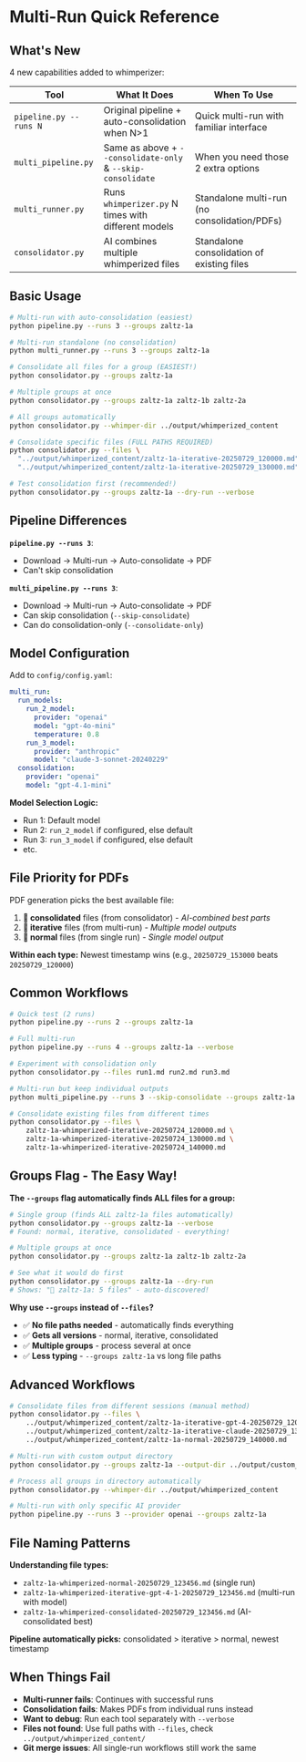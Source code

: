 # Multi-Run Quick Reference

## What's New

4 new capabilities added to whimperizer:

| Tool | What It Does | When To Use |
|------|-------------|-------------|
| `pipeline.py --runs N` | Original pipeline + auto-consolidation when N>1 | Quick multi-run with familiar interface |
| `multi_pipeline.py` | Same as above + `--consolidate-only` & `--skip-consolidate` | When you need those 2 extra options |
| `multi_runner.py` | Runs `whimperizer.py` N times with different models | Standalone multi-run (no consolidation/PDFs) |
| `consolidator.py` | AI combines multiple whimperized files | Standalone consolidation of existing files |

## Basic Usage

```bash
# Multi-run with auto-consolidation (easiest)
python pipeline.py --runs 3 --groups zaltz-1a

# Multi-run standalone (no consolidation)
python multi_runner.py --runs 3 --groups zaltz-1a

# Consolidate all files for a group (EASIEST!)
python consolidator.py --groups zaltz-1a

# Multiple groups at once
python consolidator.py --groups zaltz-1a zaltz-1b zaltz-2a

# All groups automatically
python consolidator.py --whimper-dir ../output/whimperized_content

# Consolidate specific files (FULL PATHS REQUIRED)
python consolidator.py --files \
  "../output/whimperized_content/zaltz-1a-iterative-20250729_120000.md" \
  "../output/whimperized_content/zaltz-1a-iterative-20250729_130000.md"

# Test consolidation first (recommended!)
python consolidator.py --groups zaltz-1a --dry-run --verbose
```

## Pipeline Differences

**`pipeline.py --runs 3`**:
- Download → Multi-run → Auto-consolidate → PDF
- Can't skip consolidation

**`multi_pipeline.py --runs 3`**:
- Download → Multi-run → Auto-consolidate → PDF
- Can skip consolidation (`--skip-consolidate`)
- Can do consolidation-only (`--consolidate-only`)

## Model Configuration

Add to `config/config.yaml`:

```yaml
multi_run:
  run_models:
    run_2_model:
      provider: "openai"
      model: "gpt-4o-mini"
      temperature: 0.8
    run_3_model:
      provider: "anthropic"
      model: "claude-3-sonnet-20240229"
  consolidation:
    provider: "openai"
    model: "gpt-4.1-mini"
```

**Model Selection Logic:**
- Run 1: Default model
- Run 2: `run_2_model` if configured, else default  
- Run 3: `run_3_model` if configured, else default
- etc.

## File Priority for PDFs

PDF generation picks the best available file:
1. **🥇 consolidated** files (from consolidator) - *AI-combined best parts*
2. **🥈 iterative** files (from multi-run) - *Multiple model outputs*  
3. **🥉 normal** files (from single run) - *Single model output*

**Within each type:** Newest timestamp wins (e.g., `20250729_153000` beats `20250729_120000`)

## Common Workflows

```bash
# Quick test (2 runs)
python pipeline.py --runs 2 --groups zaltz-1a

# Full multi-run
python pipeline.py --runs 4 --groups zaltz-1a --verbose

# Experiment with consolidation only
python consolidator.py --files run1.md run2.md run3.md

# Multi-run but keep individual outputs
python multi_pipeline.py --runs 3 --skip-consolidate --groups zaltz-1a

# Consolidate existing files from different times
python consolidator.py --files \
    zaltz-1a-whimperized-iterative-20250724_120000.md \
    zaltz-1a-whimperized-iterative-20250724_130000.md \
    zaltz-1a-whimperized-iterative-20250724_140000.md
```

## Groups Flag - The Easy Way! 

**The `--groups` flag automatically finds ALL files for a group:**

```bash
# Single group (finds ALL zaltz-1a files automatically)
python consolidator.py --groups zaltz-1a --verbose
# Found: normal, iterative, consolidated - everything!

# Multiple groups at once
python consolidator.py --groups zaltz-1a zaltz-1b zaltz-2a

# See what it would do first
python consolidator.py --groups zaltz-1a --dry-run
# Shows: "📁 zaltz-1a: 5 files" - auto-discovered!
```

**Why use `--groups` instead of `--files`?**
- ✅ **No file paths needed** - automatically finds everything
- ✅ **Gets all versions** - normal, iterative, consolidated  
- ✅ **Multiple groups** - process several at once
- ✅ **Less typing** - `--groups zaltz-1a` vs long file paths

## Advanced Workflows

```bash
# Consolidate files from different sessions (manual method)
python consolidator.py --files \
    ../output/whimperized_content/zaltz-1a-iterative-gpt-4-20250729_120000.md \
    ../output/whimperized_content/zaltz-1a-iterative-claude-20250729_130000.md \
    ../output/whimperized_content/zaltz-1a-normal-20250729_140000.md

# Multi-run with custom output directory
python consolidator.py --groups zaltz-1a --output-dir ../output/custom_consolidated

# Process all groups in directory automatically
python consolidator.py --whimper-dir ../output/whimperized_content

# Multi-run with only specific AI provider
python pipeline.py --runs 3 --provider openai --groups zaltz-1a
```

## File Naming Patterns

**Understanding file types:**
- `zaltz-1a-whimperized-normal-20250729_123456.md` (single run)
- `zaltz-1a-whimperized-iterative-gpt-4-1-20250729_123456.md` (multi-run with model)
- `zaltz-1a-whimperized-consolidated-20250729_123456.md` (AI-consolidated best)

**Pipeline automatically picks:** consolidated > iterative > normal, newest timestamp

## When Things Fail

- **Multi-runner fails**: Continues with successful runs
- **Consolidation fails**: Makes PDFs from individual runs instead
- **Want to debug**: Run each tool separately with `--verbose`
- **Files not found**: Use full paths with `--files`, check `../output/whimperized_content/`
- **Git merge issues**: All single-run workflows still work the same